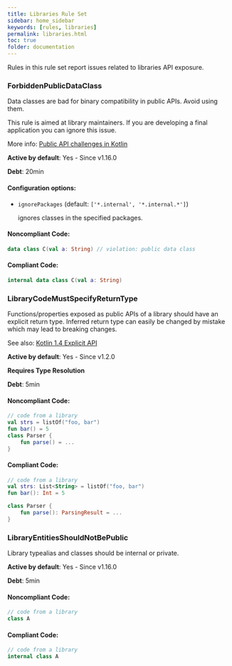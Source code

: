 ```yaml
---
title: Libraries Rule Set
sidebar: home_sidebar
keywords: [rules, libraries]
permalink: libraries.html
toc: true
folder: documentation
---
```

Rules in this rule set report issues related to libraries API exposure.

### ForbiddenPublicDataClass

Data classes are bad for binary compatibility in public APIs. Avoid using them.

This rule is aimed at library maintainers. If you are developing a final application you can ignore this issue.

More info: [Public API challenges in Kotlin](https://jakewharton.com/public-api-challenges-in-kotlin/)

**Active by default**: Yes - Since v1.16.0

**Debt**: 20min

#### Configuration options:

* ``ignorePackages`` (default: ``['*.internal', '*.internal.*']``)

  ignores classes in the specified packages.

#### Noncompliant Code:

```kotlin
data class C(val a: String) // violation: public data class
```

#### Compliant Code:

```kotlin
internal data class C(val a: String)
```

### LibraryCodeMustSpecifyReturnType

Functions/properties exposed as public APIs of a library should have an explicit return type.
Inferred return type can easily be changed by mistake which may lead to breaking changes.

See also: [Kotlin 1.4 Explicit API](https://kotlinlang.org/docs/whatsnew14.html#explicit-api-mode-for-library-authors)

**Active by default**: Yes - Since v1.2.0

**Requires Type Resolution**

**Debt**: 5min

#### Noncompliant Code:

```kotlin
// code from a library
val strs = listOf("foo, bar")
fun bar() = 5
class Parser {
    fun parse() = ...
}
```

#### Compliant Code:

```kotlin
// code from a library
val strs: List<String> = listOf("foo, bar")
fun bar(): Int = 5

class Parser {
    fun parse(): ParsingResult = ...
}
```

### LibraryEntitiesShouldNotBePublic

Library typealias and classes should be internal or private.

**Active by default**: Yes - Since v1.16.0

**Debt**: 5min

#### Noncompliant Code:

```kotlin
// code from a library
class A
```

#### Compliant Code:

```kotlin
// code from a library
internal class A
```
